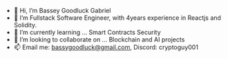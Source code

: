 - 👋 Hi, I’m Bassey Goodluck Gabriel
- 👀 I’m Fullstack Software Engineer, with 4years experience in Reactjs and Solidity.
- 🌱 I’m currently learning ... Smart Contracts Security
- 💞️ I’m looking to collaborate on ... Blockchain and AI projects
- 📫 Email me: bassygoodluck@gmail.com, Discord: cryptoguy001

<!---
About ME is a ✨ special ✨ repository because its `README.md` (this file) appears on your GitHub profile.
You can click the Preview link to take a look at your changes.
--->
